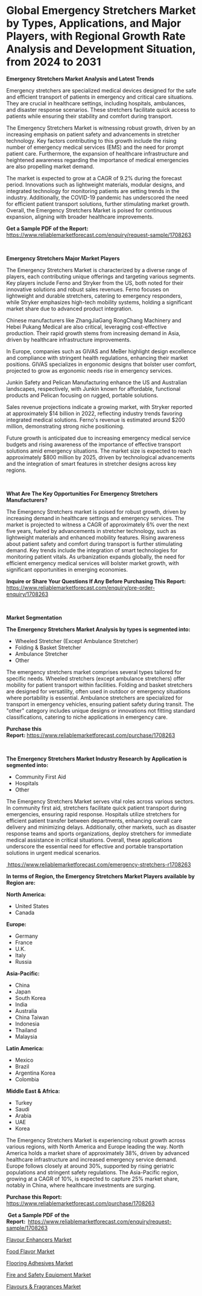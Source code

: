 <p><h1>Global Emergency Stretchers Market by Types, Applications, and Major Players, with Regional Growth Rate Analysis and Development Situation, from 2024 to 2031</h1></p><p><strong>Emergency Stretchers Market Analysis and Latest Trends</strong></p>
<p><p>Emergency stretchers are specialized medical devices designed for the safe and efficient transport of patients in emergency and critical care situations. They are crucial in healthcare settings, including hospitals, ambulances, and disaster response scenarios. These stretchers facilitate quick access to patients while ensuring their stability and comfort during transport.</p><p>The Emergency Stretchers Market is witnessing robust growth, driven by an increasing emphasis on patient safety and advancements in stretcher technology. Key factors contributing to this growth include the rising number of emergency medical services (EMS) and the need for prompt patient care. Furthermore, the expansion of healthcare infrastructure and heightened awareness regarding the importance of medical emergencies are also propelling market demand.</p><p>The market is expected to grow at a CAGR of 9.2% during the forecast period. Innovations such as lightweight materials, modular designs, and integrated technology for monitoring patients are setting trends in the industry. Additionally, the COVID-19 pandemic has underscored the need for efficient patient transport solutions, further stimulating market growth. Overall, the Emergency Stretchers Market is poised for continuous expansion, aligning with broader healthcare improvements.</p></p>
<p><strong>Get a Sample PDF of the Report:&nbsp;</strong> <a href="https://www.reliablemarketforecast.com/enquiry/request-sample/1708263?utm_campaign=121&utm_medium=2&utm_source=Github&utm_content=ia&utm_term=18122024&utm_id=emergency-stretchers">https://www.reliablemarketforecast.com/enquiry/request-sample/1708263</a></p>
<p>&nbsp;</p>
<p><strong>Emergency Stretchers Major Market Players</strong></p>
<p><p>The Emergency Stretchers Market is characterized by a diverse range of players, each contributing unique offerings and targeting various segments. Key players include Ferno and Stryker from the US, both noted for their innovative solutions and robust sales revenues. Ferno focuses on lightweight and durable stretchers, catering to emergency responders, while Stryker emphasizes high-tech mobility systems, holding a significant market share due to advanced product integration.</p><p>Chinese manufacturers like ZhangJiaGang RongChang Machinery and Hebei Pukang Medical are also critical, leveraging cost-effective production. Their rapid growth stems from increasing demand in Asia, driven by healthcare infrastructure improvements.</p><p>In Europe, companies such as GIVAS and MeBer highlight design excellence and compliance with stringent health regulations, enhancing their market positions. GIVAS specializes in ergonomic designs that bolster user comfort, projected to grow as ergonomic needs rise in emergency services.</p><p>Junkin Safety and Pelican Manufacturing enhance the US and Australian landscapes, respectively, with Junkin known for affordable, functional products and Pelican focusing on rugged, portable solutions.</p><p>Sales revenue projections indicate a growing market, with Stryker reported at approximately $14 billion in 2022, reflecting industry trends favoring integrated medical solutions. Ferno's revenue is estimated around $200 million, demonstrating strong niche positioning.</p><p>Future growth is anticipated due to increasing emergency medical service budgets and rising awareness of the importance of effective transport solutions amid emergency situations. The market size is expected to reach approximately $800 million by 2025, driven by technological advancements and the integration of smart features in stretcher designs across key regions.</p></p>
<p>&nbsp;</p>
<p><strong>What Are The Key Opportunities For Emergency Stretchers Manufacturers?</strong></p>
<p><p>The Emergency Stretchers market is poised for robust growth, driven by increasing demand in healthcare settings and emergency services. The market is projected to witness a CAGR of approximately 6% over the next five years, fueled by advancements in stretcher technology, such as lightweight materials and enhanced mobility features. Rising awareness about patient safety and comfort during transport is further stimulating demand. Key trends include the integration of smart technologies for monitoring patient vitals. As urbanization expands globally, the need for efficient emergency medical services will bolster market growth, with significant opportunities in emerging economies.</p></p>
<p><strong>Inquire or Share Your Questions If Any Before Purchasing This Report:</strong> <a href="https://www.reliablemarketforecast.com/enquiry/pre-order-enquiry/1708263?utm_campaign=121&utm_medium=2&utm_source=Github&utm_content=ia&utm_term=18122024&utm_id=emergency-stretchers">https://www.reliablemarketforecast.com/enquiry/pre-order-enquiry/1708263</a></p>
<p>&nbsp;</p>
<p><strong>Market Segmentation</strong></p>
<p><strong>The Emergency Stretchers Market Analysis by types is segmented into:</strong></p>
<p><ul><li>Wheeled Stretcher (Except Ambulance Stretcher)</li><li>Folding & Basket Stretcher</li><li>Ambulance Stretcher</li><li>Other</li></ul></p>
<p><p>The emergency stretchers market comprises several types tailored for specific needs. Wheeled stretchers (except ambulance stretchers) offer mobility for patient transport within facilities. Folding and basket stretchers are designed for versatility, often used in outdoor or emergency situations where portability is essential. Ambulance stretchers are specialized for transport in emergency vehicles, ensuring patient safety during transit. The "other" category includes unique designs or innovations not fitting standard classifications, catering to niche applications in emergency care.</p></p>
<p><strong>Purchase this Report:&nbsp;</strong><a href="https://www.reliablemarketforecast.com/purchase/1708263?utm_campaign=121&utm_medium=2&utm_source=Github&utm_content=ia&utm_term=18122024&utm_id=emergency-stretchers">https://www.reliablemarketforecast.com/purchase/1708263</a></p>
<p>&nbsp;</p>
<p><strong>The Emergency Stretchers Market Industry Research by Application is segmented into:</strong></p>
<p><ul><li>Community First Aid</li><li>Hospitals</li><li>Other</li></ul></p>
<p><p>The Emergency Stretchers Market serves vital roles across various sectors. In community first aid, stretchers facilitate quick patient transport during emergencies, ensuring rapid response. Hospitals utilize stretchers for efficient patient transfer between departments, enhancing overall care delivery and minimizing delays. Additionally, other markets, such as disaster response teams and sports organizations, deploy stretchers for immediate medical assistance in critical situations. Overall, these applications underscore the essential need for effective and portable transportation solutions in urgent medical scenarios.</p></p>
<p><a href="https://www.reliablemarketforecast.com/emergency-stretchers-r1708263?utm_campaign=121&utm_medium=2&utm_source=Github&utm_content=ia&utm_term=18122024&utm_id=emergency-stretchers">&nbsp;https://www.reliablemarketforecast.com/emergency-stretchers-r1708263</a></p>
<p><strong>In terms of Region, the Emergency Stretchers Market Players available by Region are:</strong></p>
<p>
    <p> <strong> North America: </strong>
        <ul>
            <li>United States</li>
            <li>Canada</li>
        </ul>
        </p> 
    <p> <strong> Europe: </strong>
        <ul>
            <li>Germany</li>
            <li>France</li>
            <li>U.K.</li>
            <li>Italy</li>
            <li>Russia</li>
        </ul>
        </p> 
    <p> <strong> Asia-Pacific: </strong>
        <ul>
            <li>China</li>
            <li>Japan</li>
            <li>South Korea</li>
            <li>India</li>
            <li>Australia</li>
            <li>China Taiwan</li>
            <li>Indonesia</li>
            <li>Thailand</li>
            <li>Malaysia</li>
        </ul>
        </p> 
    <p> <strong> Latin America: </strong>
        <ul>
            <li>Mexico</li>
            <li>Brazil</li>
            <li>Argentina Korea</li>
            <li>Colombia</li>
        </ul>
        </p> 
    <p> <strong> Middle East & Africa: </strong>
        <ul>
            <li>Turkey</li>
            <li>Saudi</li>
            <li>Arabia</li>
            <li>UAE</li>
            <li>Korea</li>
        </ul>
    </p>
    </p>
<p><p>The Emergency Stretchers Market is experiencing robust growth across various regions, with North America and Europe leading the way. North America holds a market share of approximately 38%, driven by advanced healthcare infrastructure and increased emergency service demand. Europe follows closely at around 30%, supported by rising geriatric populations and stringent safety regulations. The Asia-Pacific region, growing at a CAGR of 10%, is expected to capture 25% market share, notably in China, where healthcare investments are surging.</p></p>
<p><strong>Purchase this Report: </strong><a href="https://www.reliablemarketforecast.com/purchase/1708263?utm_campaign=121&utm_medium=2&utm_source=Github&utm_content=ia&utm_term=18122024&utm_id=emergency-stretchers">https://www.reliablemarketforecast.com/purchase/1708263</a></p>
<p>&nbsp;<strong>Get a Sample PDF of the Report:&nbsp;&nbsp;</strong><a href="https://www.reliablemarketforecast.com/enquiry/request-sample/1708263?utm_campaign=121&utm_medium=2&utm_source=Github&utm_content=ia&utm_term=18122024&utm_id=emergency-stretchers">https://www.reliablemarketforecast.com/enquiry/request-sample/1708263</a></p>
<p><strong></strong></p>
<p><p><a href="https://www.linkedin.com/pulse/flavour-enhancers-momentum-charting-57-cagr-path-2024-2031-03nqc?utm_campaign=121&utm_medium=2&utm_source=Github&utm_content=ia&utm_term=18122024&utm_id=emergency-stretchers">Flavour Enhancers Market</a></p><p><a href="https://www.linkedin.com/pulse/remarkable-cagr-135-research-thoroughly-analyzes-value-market-t44ac?utm_campaign=121&utm_medium=2&utm_source=Github&utm_content=ia&utm_term=18122024&utm_id=emergency-stretchers">Food Flavor Market</a></p><p><a href="https://www.linkedin.com/pulse/f-my-mkt-intel-xkfif?utm_campaign=121&utm_medium=2&utm_source=Github&utm_content=ia&utm_term=18122024&utm_id=emergency-stretchers">Flooring Adhesives Market</a></p><p><a href="https://www.linkedin.com/pulse/whats-fueling-fire-safety-equipment-markets-growth-136-cagr-5utof?utm_campaign=121&utm_medium=2&utm_source=Github&utm_content=ia&utm_term=18122024&utm_id=emergency-stretchers">Fire and Safety Equipment Market</a></p><p><a href="https://www.linkedin.com/pulse/flavours-fragrances-industry-growth-opportunities-growing-c7vvc?utm_campaign=121&utm_medium=2&utm_source=Github&utm_content=ia&utm_term=18122024&utm_id=emergency-stretchers">Flavours & Fragrances Market</a></p></p>
